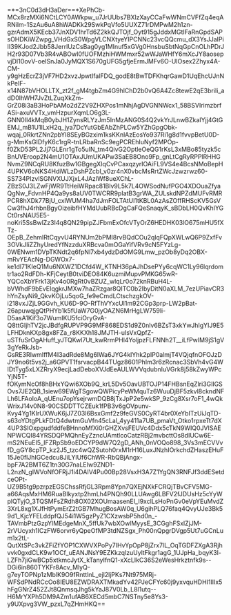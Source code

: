 =*=3nC0d3dH3aDer==*XePhCb-MCx8rzMXi6NCtLCY0AWkpw_u7JrUUbs7BXlzXayCCaFwWNmCVFfZq4eqARNilm-1SzAu6uA8hWADKk29SwkPqVfo5UUXZ71rDMPwM2h1zn-gzrAdmX5KEcb37JnXDV1hrTd6Z2kkQJTOjf_Oyt915gJddxMGtIFaRnGpdSAPsOHDKiWZwpg_VHdGxS0WpgVLCNXtyeYIPCNNc23vcQQcmu_dX3YsJJaIPiII39KJod2Jbb58JerrlUzCsBag0yg1MInuf5xGVg0HnsbuSbtNqGpCnOLhPDrJH2r93D07Vb3R4vABOwI0fUOFMzhiHWMmxr52wWJaWHfY6mXcJY8aosepvjDI10ovV-oeISnJa0JyMQX1S670gUFG5gfjeErmJMFv6O-UIOsex2Zhyx4A-CM-y9gHzEcrZ3jVF7HD2xvzJpwtIfalFDQ_godE8tBwTDFKhqrGawD1UqEhcUJnNkPeIF-x14N87bVHOLLTX_zt2f_gM4tgbZm4G9hlChD2b0vQ6A4Zc8tewE2qE3briIi_adD0IhWH7JvZtLZuqXkZm-GrZ08i3aB3HoPbAMo2dZ2V9ZHXPos1mNhjAgDVGNNWcx1_58BSVIrimzbrfASi-axuVVTx_vmHzpurXqmLO6g3L-GNN0Il4kMqB0ybJH1ZynsRLYzJm5InMzANG0S4Q2vkYrJLnwBZkaIYjj4GtGEMJ_mB1U1ILxH2q_jya7DcYutGbEAbZhPLCw5YZhGpgObk-wqaj_0RkrtZNn2pbYI8SEyBGzxim1ksKKnlAzEosYo937Ri1g8d1fvvpBetU0D-g-MmKsGIDfyK6c1rgR-tnLRbaRnSc9egPCREhIuNyf2MPOp-f0ZkD53PL2Jj7GLEnr1gTo5uIN_tm4QivG2OptleOeQG1rKsL3xMBo85tyzk5cBnUVEroop2N4mU1OTAxJUmUKAPw3SaEB8Ono9Fp_gnLtCgRyRPPlRHHGNvmZ9NCqRU8KfuzBw1GBgegXIqCvPCaxqzyrIOAiFL9VS4e4BcsNMoBepH4UPKV6oNKS4HdiWLzDshPZcbI_v0zr4nX0vbcMsRrtZWcJzwzrwz60-SS734PIzvlSGNVXUJXjxL4JAzlWf8ueXChL-ZBzS0J3LZwFjWR9TtHeiWRpac81Blv9L5k7L4OWSodNufPGO4XDOuaZfyaQgNw_FdvnHP4Qa9ys8aUV0TWCRR9pIatB3grWA_ZULskdNPZdMUFvRMRPCR8hXDk77BjU_cxIWUM4ha7dJmFOLTAtUl1tKBL0AzAsZOffRHScKV5GsVCw3fhJ4rhbnBgyOizeibfHYMdUubRBcDgCaFQeSnaqyK_sBDbLH0QvKhIYGCt0rsNAU5E5-noKri5SsBwlZz3I4q8QN29pipZJFbmExOfcVTyOrZ6HEDHK03lO675mHU5fXTz-OEpB_ZehmlRtCqyvU4RYNUm2bPMl8rvBQdCOu2qlqFQpXWLwQ6P9ZxfFv3OVkJIiZZhyUredYfNzzduXRBcva0mOGaYifVRv9cN5FYzLg-0WENwm1DVpTKNdt2q6fpNl7xb4ydzDdOMG9Lmw_pzOb8yDq2OBX-mRvYEAcNg-DGWOx7-ke1dl71KIeQ1Mu6NXWZ1DCfd4W_KTNH36pAJhDsePYy6cqWC1Ly96lqrdomtr1ao2RdFDh-KFjCeytB0tviDEO84K6uzmiMupvPMKG65wR-YQCoXbYFrk13jKv4o0RgRt0vBZUZ_wlqLr0o72knRBuH4L-bVWhdF9bEvEIqgkrJMXw7haZRzgar8QITC0b2IbyDitN0aXLM_7ezUPiavCR3hYnZsyNi9_QkvKOjLu5qoG_fe9eCmdLCtschzgkOV-i218vxJZjL9GGvh_KU6D-9O-RfThVYxcUl1m92CGp3prp-LW2pBat-26apuwqjgQtPHYb1k5fUaW7G0jyOAZN6MrHgLW759li-D5asA1Kif3o7WumIKU5fciOryGvA-Q8ttGIjhTV2jcJBdfgRUPVP9G9MF868EDS1d9Z0nlv6BZsT3xkYwJhIgYIJ9E5LFHDknKXp8gx8FZa_r8KKXh18JMJTH-uIsVxQpfZ-uSTfuSrOgAHuff_yJTQKwl7Ut_kwRrmPHl4YoljpzFLFNNh2T__iLfPwIM9jS1gV3gYeRkJsb-GsRE3RIwmIffM4I3adRde8Mg6lWa6JYG4klYhk2pIP0almjT4VQjqfnOFOJzDJY9no6t5vs2j_a6GPVT1fsrvacpB44TUgz8601PhIm3r6zRcnac3SbVh4vG4WIDtTyg5xLXZRryX9ecjLadDeboXVJdEeAULWVVqdubnIuVGrk8j58kZwyWPcYjN5T-fOKymNcOf8hBHxYQwi6XOb9Q_krL5Dv5OavUBTOJP14FHBsnEqZlri3GIlGSOvs7JE2QB_1siew69EWgTSgowQWPicyPeWMquTz6WuuDjBF5zkvl8ckndNFLh6LFAoIoA_qUEnu7opYsejrwmDQB8jTxJpP2e5wkSP_9zCg8Xsr7oF1_4wQkWrixJ14v0N8-90CSDDTTCZEuk1fPB3v6gOVpunv-Kvy4Yg1KIrUXWuK6jJ7Z03l6BsxGmf2z9feGVS0CyRT4br0XeYbITzUiJqTD-s63oYDtgPLkFDtQ4dwtmGuVfn45cLal_4yy411a7UB_pmaVt_Otko1rpxeTt7dX4UP3SlOxpgudfddfeBHnnoMfXi0rGHZXvsFEUVc4Ddx5cTkN9WIQ0JVlSAENPWCQI84YRSDQPMQhnEyZzncUAmtlcoCatzRBj2mvbcttOs8dIUCw6E-mS2NEuEI5_IFZRpSb9oEDCYP9dW7Q2gD_ANh_0nVOQo898_3Vs3mECVVvfD_gGY8cpTP_kz2J5_tzc4wQZSutoh0rxM1rH16LuxJNzhIOrkchdZHaszEHuF15Je0flJhIGCedcu8JiLYlUf6ChWR-RbQBjAngx-bpF7A2BMT6Z1tn30G7naLEIw9ZND1-L2nzN_gIWVoNfOFRjJ1i4DAIV4Pu00Bp28VsxH3A7Z1YgQN3RNFJf3ddESetdceOPt-UZ9B5tg9pzrpzEGSChssRfjGL3Rpm8Ypn7QXEjNXkFCRQjTBvCFV5MG-a66AqsMxHM6RuaBIkyxtp2hmLh4PNQh90LLUAwg6LBFV2fJDUsHz5cYyWplQTyjO_3TQSMFsZRdh8OX02XOUmaasenEI_I9xclLsHoPnGv0eVpYEuMvdZ3XrL8xg1XJfHtPymErZ2tGB7MhugBosAW0q_U6gihPLQ76faq4QvyUJe3Bk59d1_KjcYFELddpfQJ54i1W5gzPyZ1CXzwsbP5hd0n_-TAVmbPtzGzpYlMEdgeMnX_5ffUk7wbXOwlMyysE_3CGghFSxlZjJM-2rVUcyxh1ICzFW6orvr6yQpeOfMP3tdNZSgx_Ph00nQpgrDVgp5Ut7uGCnLum1x2tL-QutXtSPc3vkZFiZfYOP1CXWVXPoPy7IHvYpOpP8jZrx7lL_OqTGDFZXgA3Rjhvvk0gxdCLK9w1OCf_uEANJNsY9EZKkzqlzuUyltFkgr1agG_1UJpHa_bqyK3l-LZFh7jiGwBCp5xtkmcJytX_kTanyIfnQ1-xXcLIkC36S2eWesHrkztnfk9s--DGi6in860TYKFr8Acv_MlyQ-g7eyTOPNp1zMblK9O9fRnttlnL_ejl2ljPKs7Nt975MRj-WFSdPNdRCcOo8IEU8EZWDRAXTMkadYv42PJeCFYc60j9yxvquHDHI1lIIx5hFgGNrZ452ZJt8QnmsqJhg5kYaJ87V0Lb_L8l1utq--H6MrYXPh5DM9AZm1ufAB6XECd5mbC7NSTny5e8Ys3-y9UXpvg3VW_pzxL7qZHmHKQ==